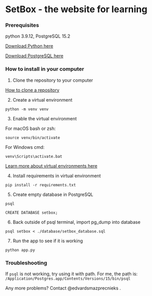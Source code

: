 # SetBox - the website for learning


### Prerequisites

python 3.9.12, PostgreSQL 15.2

[Download Python here](https://www.python.org/downloads/)

[Download PostgreSQL here](https://www.postgresql.org/download/)

### How to install in your computer

1. Clone the repository to your computer

[How to clone a repository](https://docs.github.com/en/repositories/creating-and-managing-repositories/cloning-a-repository?tool=webui)

2. Create a virtual environment

`python -m venv venv`

3. Enable the virtual environment

For macOS bash or zsh:

`source venv/bin/activate`

For Windows cmd:

`venv\Scripts\activate.bat`

[Learn more about virtual environments here](https://docs.python.org/3/library/venv.html)

4. Install requirements in virtual environment

`pip install -r requirements.txt`

5. Create empty database in PostgreSQL

`psql`

`CREATE DATABASE setbox;`

6. Back outside of psql terminal, import pg_dump into database

`psql setbox < ./database/setbox_database.sql`

7. Run the app to see if it is working

`python app.py`


### Troubleshooting

If `psql` is not working, try using it with path. For me, the path is:
`/Application/Postgres.app/Contents/Versions/15/bin/psql`

Any more problems? Contact @edvardsmazprecnieks .